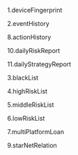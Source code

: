 1.deviceFingerprint

2.eventHistory

8.actionHistory



10.dailyRiskReport

11.dailyStrategyReport



3.blackList

4.highRiskList

5.middleRiskList

6.lowRiskList

7.multiPlatformLoan

9.starNetRelation